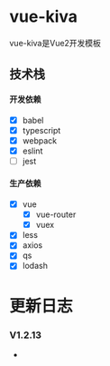 # vue-kiva

vue-kiva是Vue2开发模板

## 技术栈

#### 开发依赖

- [x] babel
- [x] typescript
- [x] webpack
- [x] eslint
- [ ] jest

#### 生产依赖

- [x] vue
    - [x] vue-router
    - [x] vuex
- [x] less
- [x] axios
- [x] qs
- [x] lodash

# 更新日志

### V1.2.13

- 
